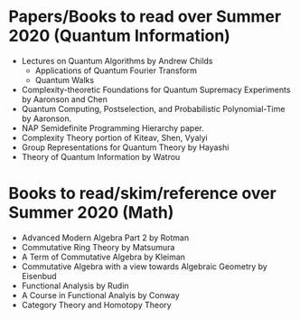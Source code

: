 # Papers/Books to read over Summer 2020 (Quantum Information)

- Lectures on Quantum Algorithms by Andrew Childs
  - Applications of Quantum Fourier Transform
  - Quantum Walks
- Complexity-theoretic Foundations for Quantum Supremacy Experiments by Aaronson and Chen
- Quantum Computing, Postselection, and Probabilistic Polynomial-Time by Aaronson.
- NAP Semidefinite Programming Hierarchy paper.
- Complexity Theory portion of Kiteav, Shen, Vyalyi
- Group Representations for Quantum Theory by Hayashi
- Theory of Quantum Information by Watrou

# Books to read/skim/reference over Summer 2020 (Math)

- Advanced Modern Algebra Part 2 by Rotman
- Commutative Ring Theory by Matsumura
- A Term of Commutative Algebra by Kleiman
- Commutative Algebra with a view towards Algebraic Geometry by Eisenbud
- Functional Analysis by Rudin
- A Course in Functional Analyis by Conway
- Category Theory and Homotopy Theory
